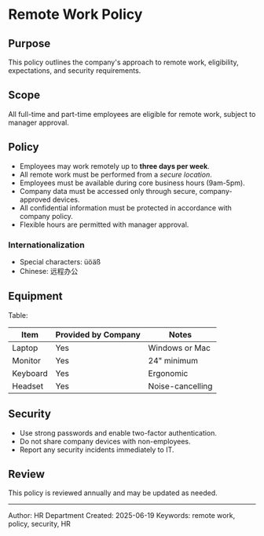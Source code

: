 # Remote Work Policy

## Purpose
This policy outlines the company's approach to remote work, eligibility, expectations, and security requirements.

## Scope
All full-time and part-time employees are eligible for remote work, subject to manager approval.

## Policy
- Employees may work remotely up to **three days per week**.
- All remote work must be performed from a *secure location*.
- Employees must be available during core business hours (9am-5pm).
- Company data must be accessed only through secure, company-approved devices.
- All confidential information must be protected in accordance with company policy.
- Flexible hours are permitted with manager approval.

### Internationalization
- Special characters: üöäß
- Chinese: 远程办公

## Equipment
Table:

| Item         | Provided by Company | Notes           |
|--------------|--------------------|-----------------|
| Laptop       | Yes                | Windows or Mac  |
| Monitor      | Yes                | 24" minimum     |
| Keyboard     | Yes                | Ergonomic       |
| Headset      | Yes                | Noise-cancelling|

## Security
- Use strong passwords and enable two-factor authentication.
- Do not share company devices with non-employees.
- Report any security incidents immediately to IT.

## Review
This policy is reviewed annually and may be updated as needed.

---
Author: HR Department
Created: 2025-06-19
Keywords: remote work, policy, security, HR
